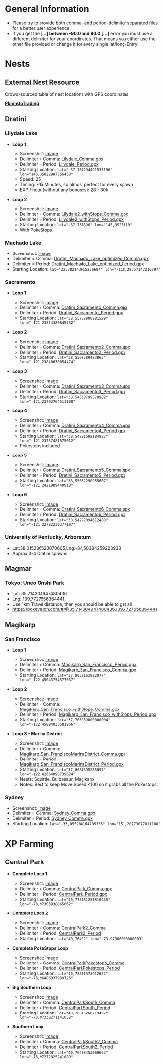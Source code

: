  
# General Information
 
* Please try to provide both comma- and period-delimiter separated files for a better user experience.
* If you get the **[...] between -90.0 and 90.0 [...]** error you must use a different delimiter for your coordinates. That means you either use the other file provided or change it for every single lat/long-Entry!
 
# Nests
## External Nest Resource
Crowd-sourced table of nest locations with GPS coordinates
 
**[PkmnGoTrading](http://pkmngotrading.com/wiki/Nests)**
 
## Dratini
### Lilydale Lake
* **Loop 1**
  * Screenshot: [Image](http://www.directupload.net/file/d/4427/3bnh4pmx_png.htm)
  * Delimiter = Comma: [Lilydale_Comma.gpx](http://www.filedropper.com/lilydale)
  * Delimiter = Period: [Lilydale_Period.gpx](http://www.filedropper.com/lilydaleperiod)
  * Starting Location: `lat="-37,764294491535196" lon="145,35822987556458"`
  * Speed: 25
  * Timing: ~15 Minutes, so almost perfect for every spawn
  * EXP / hour (without any bonuses): 28 - 30k
 
* **Loop 2**
  * Screenshot: [Image](http://www.directupload.net/file/d/4429/4qv9jnms_png.htm)
  * Delimiter = Comma: [Lilydale2_withStops_Comma.gpx](http://www.filedropper.com/lilydale2withstopscomma)
  * Delimiter = Period: [Lilydale2_withStops_Period.gpx](http://www.filedropper.com/lilydale2withstopsperiod)
  * Starting Location: `lat="-37,757896" lon="145,3525110"`
  * With PokeStops
 
### Machado Lake
* Screenshot: [Image](http://www.directupload.net/file/d/4427/d2prpirn_png.htm)
* Delimiter = Comma: [Dratini_Machado_Lake_optimized_Comma.gpx](http://www.filedropper.com/dratinimachadolakeoptimizedcomma)
* Delimiter = Period: [Dratini_Machado_Lake_optimized_Period.gpx](http://www.filedropper.com/dratinimachadolakeoptimizedperiod)
* Starting Location: `lat="33,782143615236684" lon="-118,29357147216797"`
 
### Sacramento
* **Loop 1**
  * Screenshot: [Image](http://www.directupload.net/file/d/4428/2eh3xykv_png.htm)
  * Delimiter = Comma: [Dratini_Sacramento_Comma.gpx](http://www.filedropper.com/dratinisacramentocomma)
  * Delimiter = Period: [Dratini_Sacramento_Period.gpx](http://www.filedropper.com/dratinisacramentoperiod)
  * Starting Location: `lat="38,55752900981529" lon="-121,23314380645752"`
 
* **Loop 2**
  * Screenshot: [Image](http://www.directupload.net/file/d/4428/gz4hkrwk_png.htm)
  * Delimiter = Comma: [Dratini_Sacramento2_Comma.gpx](http://www.filedropper.com/dratinisacramento2comma)
  * Delimiter = Period: [Dratini_Sacramento2_Period.gpx](http://www.filedropper.com/dratinisacramento2period)
  * Starting Location: `lat="38,5568389483863" lon="-121,23840630054474"`
 
* **Loop 3**
  * Screenshot: [Image](http://www.directupload.net/file/d/4428/bofi7a75_png.htm)
  * Delimiter = Comma: [Dratini_Sacramento3_Comma.gpx](http://www.filedropper.com/dratinisacramento3comma)
  * Delimiter = Period: [Dratini_Sacramento3_Period.gpx](http://www.filedropper.com/dratinisacramento3period)
  * Starting Location: `lat="38,54538799570982" lon="-121,23702764511108"`
 
* **Loop 4**
  * Screenshot: [Image](http://www.directupload.net/file/d/4428/6qr9rozq_png.htm)
  * Delimiter = Comma: [Dratini_Sacramento4_Comma.gpx](http://www.filedropper.com/dratinisacramento4comma)
  * Delimiter = Period: [Dratini_Sacramento4_Period.gpx](http://www.filedropper.com/dratinisacramento4period)
  * Starting Location: `lat="38,54791592184927" lon="-121,23757481575012"`
  * Pokestops included
 
* **Loop 5**
  * Screenshot: [Image](http://www.directupload.net/file/d/4429/k8tpx33n_png.htm)
  * Delimiter = Comma: [Dratini_Sacramento5_Comma.gpx](http://www.filedropper.com/dratinisacramento5comma)
  * Delimiter = Period: [Dratini_Sacramento5_Period.gpx](http://www.filedropper.com/dratinisacramento5period)
  * Starting Location: `lat="38,55662290955607" lon="-121,2421989440918"`
 
* **Loop 6**
  * Screenshot: [Image](http://www.directupload.net/file/d/4429/oyzvevgk_png.htm)
  * Delimiter = Comma: [Dratini_Sacramento6_Comma.gpx](http://www.filedropper.com/dratinisacramento6comma)
  * Delimiter = Period: [Dratini_Sacramento6_Period.gpx](http://www.filedropper.com/dratinisacramento6period)
  * Starting Location: `lat="38,54292094612488" lon="-121,22782230377197"`
 
### University of Kentucky, Arboretum
* Lat:38,015236523070605,Lng:-84,50384259223938
* Approx 3-4 Dratini spawns
 
## Magmar
### Tokyo: Uneo Onshi Park
* Lat: 35,714304947480436
* Lng: 139,7727656364441
* Use 1km Travel distance, then you should be able to get all
* https://pokevision.com/#/@35.714304947480436,139.7727656364441
 
## Magikarp
### San Francisco
* **Loop 1**
  * Screenshot: [Image](http://www.directupload.net/file/d/4428/sqiifutu_png.htm)
  * Delimiter = Comma: [Magikarp_San_Francisco_Period.gpx](http://www.filedropper.com/magikarpsanfranciscocomma)
  * Delimiter = Period: [Magikarp_San_Francisco_Comma.gpx](http://www.filedropper.com/magikarpsanfranciscoperiod)
  * Starting Location: `lat="37,8038163822077" lon="-122,45043754577637"`
 
* **Loop 2**
  * Screenshot: [Image](http://www.directupload.net/file/d/4429/v24c3b5x_png.htm)
  * Delimiter = Comma: [Magikarp_San_Francisco_withStops_Comma.gpx](http://www.filedropper.com/magikarpsanfranciscowithstopscomma)
  * Delimiter = Period: [Magikarp_San_Francisco_withStops_Period.gpx](http://www.filedropper.com/magikarpsanfranciscowithstopsperiod)
  * Starting Location: `lat="37,763839000000004" lon="-122,45894035581966"`
 
* **Loop 3 - Marina District**
  * Screenshot: [Image](http://www.directupload.net/file/d/4429/xxnylyxg_png.htm)
  * Delimiter = Comma: [Magikarp_San_FranziscoMarinaDistrict_Comma.gpx](http://www.filedropper.com/magikarpsanfranciscomarinadistrictcomma)
  * Delimiter = Period: [Magikarp_San_FranziscoMarinaDistrict_Period.gpx](http://www.filedropper.com/magikarpsanfranciscomarinadistrictperiod)
  * Starting Location: `lat="37,8081395285097" lon="-122,42664098739624"`
  * Nests: Squirtle, Bulbasaur, Magikarp
  * Notes: Best to keep Move Speed <100 so it grabs all the Pokestops.
 
### Sydney
  * Screenshot: [Image](http://www.directupload.net/file/d/4427/fkudojxt_png.htm)
  * Delimiter = Comma: [Sydney_Comma.gpx](http://www.filedropper.com/sydneycomma)
  * Delimiter = Period: [Sydney_Comma.gpx](http://www.filedropper.com/sydneyperiod)
  * Starting Location: `lat="-33,855288164785335" lon="151,20773077011108"`
 
# XP Farming
## Central Park
* **Complete Loop 1**
  * Screenshot: [Image](http://www.directupload.net/file/d/4427/3kvmjoq3_png.htm)
  * Delimiter = Comma: [CentralPark_Comma.gpx](http://www.filedropper.com/centralparkcomma)
  * Delimiter = Period: [CentralPark_Period.gpx](http://www.filedropper.com/centralparkperiod)
  * Starting Location: `lat="40,773481251816435" lon="-73,97303938865662"`
 
* **Complete Loop 2**
  * Screenshot: [Image](http://www.directupload.net/file/d/4427/sw3326xx_png.htm)
  * Delimiter = Comma: [CentralPark2_Comma](http://www.filedropper.com/centralpark2comma)
  * Delimiter = Period: [CentralPark2_Period](http://www.filedropper.com/centralpark2period)
  * Starting Location: `lat="40,76482" lon="-73,97306000000003"`
 
* **Complete PokeStops Loop**
  * Screenshot: [Image](http://www.directupload.net/file/d/4428/9eqcpixr_png.htm)
  * Delimiter = Comma: [CentralParkPokestops_Comma](http://www.filedropper.com/centralparkpokestopscomma)
  * Delimiter = Period: [CentralParkPokestops_Period](http://www.filedropper.com/centralparkpokestopsperiod)
  * Starting Location: `lat="40,78331573912652" lon="-73,96486937999725"`
 
* **Big Southern Loop**
  * Screenshot: [Image](http://www.directupload.net/file/d/4427/clyqmq6v_png.htm)
  * Delimiter = Comma: [CentralParkSouth_Comma](http://www.filedropper.com/centralparksouthcomma)
  * Delimiter = Period: [CentralParkSouth_Period](http://www.filedropper.com/centralparksouthperiod)
  * Starting Location: `lat="40,76515268719497" lon="-73,97338271141052"`
 
* **Southern Loop**
  * Screenshot: [Image](http://www.directupload.net/file/d/4428/e9evx69d_png.htm)
  * Delimiter = Comma: [CentralParkSouth2_Comma](http://www.filedropper.com/centralparksouth2comma)
  * Delimiter = Period: [CentralParkSouth2_Period](http://www.filedropper.com/centralparksouth2period)
  * Starting Location: `lat="40,76488453069663" lon="-73,97272825241089"`